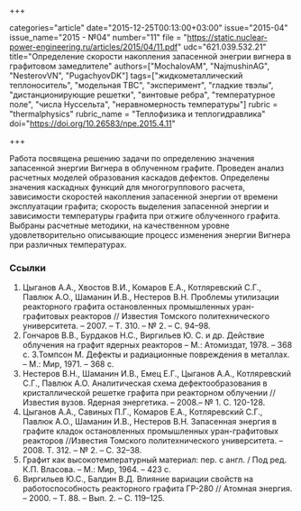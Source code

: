 +++

categories="article"
date="2015-12-25T00:13:00+03:00"
issue="2015-04"
issue_name="2015 - №04"
number="11"
file = "https://static.nuclear-power-engineering.ru/articles/2015/04/11.pdf"
udc="621.039.532.21"
title="Определение скорости накопления запасенной энегрии вигнера в графитовом замедлителе"
authors=["MochalovAM", "NajmushinAG", "NesterovVN", "PugachyovDK"]
tags=["жидкометаллический теплоноситель", "модельная ТВС", "эксперимент", "гладкие твэлы", "дистанционирующие решетки", "винтовые ребра", "температурное поле", "числа Нуссельта", "неравномерность температуры"]
rubric = "thermalphysics"
rubric_name = "Теплофизика и теплогидравлика"
doi="https://doi.org/10.26583/npe.2015.4.11"

+++

Работа посвящена решению задачи по определению значения запасенной энергии Вигнера в облученном графите. Проведен анализ расчетных моделей образования каскадов дефектов. Определены значения каскадных функций для многогруппового расчета, зависимости скоростей накопления запасенной энергии от времени эксплуатации графита; скорость выделения запасенной энергии и зависимости температуры графита при отжиге облученного графита. Выбраны расчетные методики, на качественном уровне удовлетворительно описывающие процесс изменения энергии Вигнера при различных температурах.

### Ссылки

1. Цыганов А.А., Хвостов В.И., Комаров Е.А., Котляревский С.Г., Павлюк А.О., Шаманин И.В., Нестеров В.Н. Проблемы утилизации реакторного графита остановленных промышленных уран-графитовых реакторов // Известия Томского политехнического университета. – 2007. – Т. 310. – № 2. – C. 94–98.
2. Гончаров В.В., Бурдаков Н.С., Виргильев Ю. С. и др. Действие облучения на графит ядерных реакторов – М.: Атомиздат, 1978. – 368 с.
3.Томпсон М. Дефекты и радиационные повреждения в металлах. – М.: Мир, 1971. – 368 с.
4. Нестеров В.Н., Шаманин И.В., Емец Е.Г., Цыганов А.А., Котляревский С.Г., Павлюк А.О. Аналитическая схема дефектообразования в кристаллической решетке графита при реакторном облучении // Известия вузов. Ядерная энергетика. – 2008.– № 1. С. 120-128.
5. Цыганов А.А., Савиных П.Г., Комаров Е.А., Котляревский С.Г., Павлюк А.О., Шаманин И.В., Нестеров В.Н. Запасенная энергия в графите кладок остановленных промышленных уран-графитовых реакторов //Известия Томского политехнического университета. – 2008. Т. 312. – № 2. – C. 32–38.
6. Графит как высокотемпературный материал: пер. с англ. / Под ред. К.П. Власова. – М.: Мир, 1964. – 423 с.
7. Виргильев Ю.С., Балдин В.Д. Влияние вариации свойств на работоспособность реакторного графита ГР-280 // Атомная энергия. – 2000. – Т. 88. – Вып. 2. – С. 119–125.
